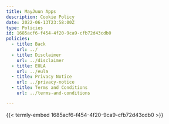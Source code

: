 ```yaml
---
title: MayJuun Apps
description: Cookie Policy
date: 2022-06-13T23:58:00Z
type: Policies
id: 1685acf6-f454-4f20-9ca9-cfb72d43cdb0
policies: 
  - title: Back
    url: ../
  - title: Disclaimer
    url: ../disclaimer
  - title: EULA
    url: ../eula
  - title: Privacy Notice
    url: ../privacy-notice
  - title: Terms and Conditions
    url: ../terms-and-conditions

---
```


{{< termly-embed 1685acf6-f454-4f20-9ca9-cfb72d43cdb0 >}}
